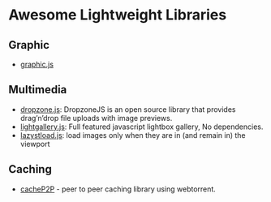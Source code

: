 # Awesome Lightweight Libraries

## Graphic
- [graphic.js](http://www.graphicsjs.org/)

## Multimedia

- [dropzone.js](http://www.dropzonejs.com/): DropzoneJS is an open source library that provides drag’n’drop file uploads with image previews.
- [lightgallery.js](https://sachinchoolur.github.io/lightgallery.js/): Full featured javascript lightbox gallery, No dependencies.
- [lazystload.js](https://github.com/Paul-Browne/lazyestload.js): load images only when they are in (and remain in) the viewport

## Caching

- [cacheP2P](https://github.com/guerrerocarlos/CacheP2P) - peer to peer caching library using webtorrent.

